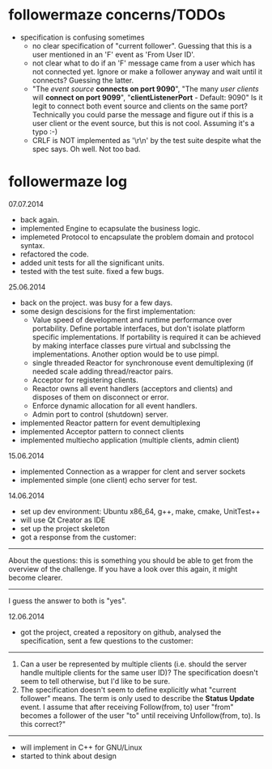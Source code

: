 followermaze concerns/TODOs
===============================================================================
- specification is confusing sometimes
  - no clear specification of "current follower". Guessing that this is a user
    mentioned in an 'F' event as 'From User ID'.
  - not clear what to do if an 'F' message came from a user which has not
    connected yet. Ignore or make a follower anyway and wait until it connects?
    Guessing the latter.
  - "The *event source* **connects on port 9090**", "The many *user clients* 
    will **connect on port 9099**", "**clientListenerPort** - Default: 9090"
    Is it legit to connect both event source and clients on the same port?
    Technically you could parse the message and figure out if this is a user 
    client or the event source, but this is not cool. Assuming it's a typo :-)
  - CRLF is NOT implemented as '\r\n' by the test suite despite what the spec
    says. Oh well. Not too bad.

followermaze log
===============================================================================

07.07.2014
- back again.
- implemented Engine to ecapsulate the business logic.
- implemeted Protocol to encapsulate the problem domain and protocol syntax.
- refactored the code.
- added unit tests for all the significant units.
- tested with the test suite. fixed a few bugs.

25.06.2014
- back on the project. was busy for a few days.
- some design descisions for the first implementation:
  - Value speed of development and runtime performance over portability.
    Define portable interfaces, but don't isolate platform specific 
    implementations. If portability is required it can be achieved by making
    interface classes pure virtual and subclssing the implementations. Another 
    option would be to use pimpl.
  - single threaded Reactor for synchronouse event demultiplexing (if needed 
    scale adding thread/reactor pairs. 
  - Acceptor for registering clients.
  - Reactor owns all event handlers (acceptors and clients) and disposes of 
    them on disconnect or error.
  - Enforce dynamic allocation for all event handlers.
  - Admin port to control (shutdown) server.
- implemented Reactor pattern for event demultiplexing
- implemented Acceptor pattern to connect clients
- implemented multiecho application (multiple clients, admin client)

15.06.2014
- implemented Connection as a wrapper for clent and server sockets
- implemented simple (one client) echo server for test.

14.06.2014
- set up dev environment: Ubuntu x86_64, g++, make, cmake, UnitTest++
- will use Qt Creator as IDE
- set up the project skeleton
- got a response from the customer:
*******************************************************************************
About the questions: this is something you should be able to get from the
overview of the challenge. If you have a look over this again, it might
become clearer.
*******************************************************************************
  I guess the answer to both is "yes".

12.06.2014
- got the project, created a repository on github, analysed the specification,
  sent a few questions to the customer:
*******************************************************************************
1. Can a user be represented by multiple clients (i.e. should the server handle
 multiple clients for the same user ID)? The specification doesn't seem to tell
 otherwise, but I'd like to be sure.
2. The specification doesn't seem to define explicitly what "current follower"
 means. The term is only used to describe the **Status Update** event. I assume
 that after receiving Follow(from, to) user "from" becomes a follower of the
 user "to" until receiving Unfollow(from, to). Is this correct?"
*******************************************************************************
- will implement in C++ for GNU/Linux
- started to think about design


